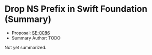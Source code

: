 # Drop NS Prefix in Swift Foundation (Summary)

* Proposal: [SE-0086](https://github.com/apple/swift-evolution/blob/main/proposals/0086-drop-foundation-ns.md)
* Summary Author: TODO

Not yet summarized.

